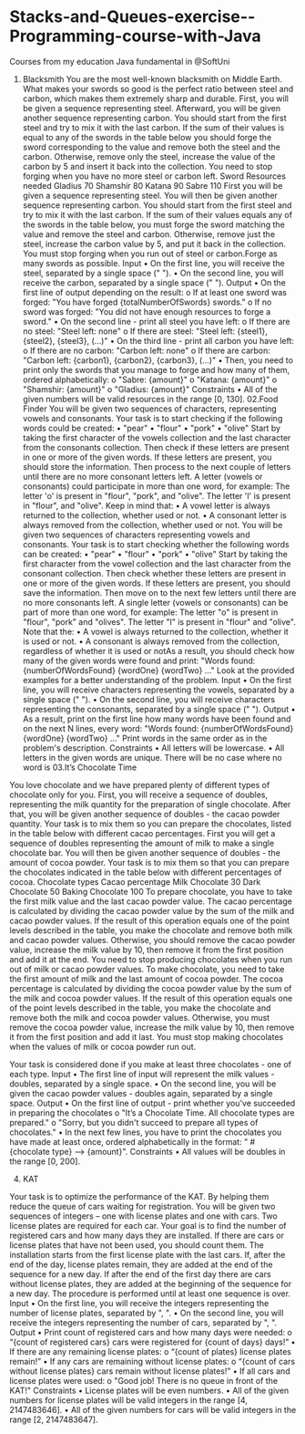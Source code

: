 # Stacks-and-Queues-exercise--Programming-course-with-Java
Courses from my education Java fundamental  in @SoftUni
01.	 Blacksmith
You are the most well-known blacksmith on Middle Earth. What makes your swords so good is the perfect ratio between steel and carbon, which makes them extremely sharp and durable.
First, you will be given a sequence representing steel. Afterward, you will be given another sequence representing carbon.
You should start from the first steel and try to mix it with the last carbon. If the sum of their values is equal to any of the swords in the table below you should forge the sword corresponding to the value and remove both the steel and the carbon. Otherwise, remove only the steel, increase the value of the carbon by 5 and insert it back into the collection. You need to stop forging when you have no more steel or carbon left.
Sword	Resources needed
Gladius	70
Shamshir	80
Katana	90
Sabre	110
First you will be given a sequence representing steel. You will then be given another sequence representing carbon.
You should start from the first steel and try to mix it with the last carbon. If the sum of their values equals any of the swords in the table below, you must forge the sword matching the value and remove the steel and carbon. Otherwise, remove just the steel, increase the carbon value by 5, and put it back in the collection. You must stop forging when you run out of steel or carbon.Forge as many swords as possible.
Input
•	On the first line, you will receive the steel, separated by a single space (" "). 
•	On the second line, you will receive the carbon, separated by a single space (" ").
Output
•	On the first line of output depending on the result:
o	If at least one sword was forged: "You have forged {totalNumberOfSwords} swords."
o	If no sword was forged: "You did not have enough resources to forge a sword."
•	On the second line - print all steel you have left:
o	If there are no steel: "Steel left: none"
o	If there are steel: "Steel left: {steel1}, {steel2}, {steel3}, (…)"
•	On the third line - print all carbon you have left:
o	If there are no carbon: "Carbon left: none"
o	If there are carbon: "Carbon left: {carbon1}, {carbon2}, {carbon3}, (…)"
•	Then, you need to print only the swords that you manage to forge and how many of them, ordered alphabetically:
o	"Sabre: {amount}"
o	"Katana: {amount}"
o	"Shamshir: {amount}"
o	"Gladius: {amount}"
Constraints
•	All of the given numbers will be valid resources in the range [0, 130].
02.Food Finder
You will be given two sequences of characters, representing vowels and consonants. Your task is to start checking if the following words could be created:
•	"pear"
•	"flour"
•	"pork"
•	"olive"
Start by taking the first character of the vowels collection and the last character from the consonants collection. Then check if these letters are present in one or more of the given words. If these letters are present, you should store the information. Then process to the next couple of letters until there are no more consonant letters left. 
A letter (vowels or consonants) could participate in more than one word, for example:
The letter 'o' is present in  "flour", "pork", and "olive". 
The letter 'l' is present in "flour", and "olive".
Keep in mind that:
•	A vowel letter is always returned to the collection, whether used or not.
•	A consonant letter is always removed from the collection, whether used or not.
You will be given two sequences of characters representing vowels and consonants. Your task is to start checking whether the following words can be created:
• "pear"
• "flour"
• "pork"
• "olive"
Start by taking the first character from the vowel collection and the last character from the consonant collection. Then check whether these letters are present in one or more of the given words. If these letters are present, you should save the information. Then move on to the next few letters until there are no more consonants left.
A single letter (vowels or consonants) can be part of more than one word, for example:
The letter "o" is present in "flour", "pork" and "olives".
The letter "l" is present in "flour" and "olive".
Note that the:
• A vowel is always returned to the collection, whether it is used or not.
• A consonant is always removed from the collection, regardless of whether it is used or notAs a result, you should check how many of the given words were found and print:
"Words found: {numberOfWordsFound} 
{wordOne}
{wordTwo}
…"
Look at the provided examples for a better understanding of the problem.
Input
•	On the first line, you will receive characters representing the vowels, separated by a single space (" ").
•	On the second line, you will receive characters representing the consonants, separated by a single space (" ").
Output
•	As a result, print on the first line how many words have been found and on the next N lines, every word:
"Words found: {numberOfWordsFound} 
{wordOne}
{wordTwo}
…"
Print words in the same order as in the problem's description.
Constraints
•	All letters will be lowercase.
•	All letters in the given words are unique.
There will be no case where no word is
03.It’s Chocolate Time

You love chocolate and we have prepared plenty of different types of chocolate only for you.
First, you will receive a sequence of doubles, representing the milk quantity for the preparation of single chocolate. After that, you will be given another sequence of doubles - the cacao powder quantity.
Your task is to mix them so you can prepare the chocolates, listed in the table below with different cacao percentages. 
First you will get a sequence of doubles representing the amount of milk to make a single chocolate bar. You will then be given another sequence of doubles - the amount of cocoa powder.
Your task is to mix them so that you can prepare the chocolates indicated in the table below with different percentages of cocoa.
Chocolate types	Cacao percentage
Milk Chocolate	30
Dark Chocolate	50
Baking Chocolate	100
To prepare chocolate, you have to take the first milk value and the last cacao powder value. The cacao percentage is calculated by dividing the cacao powder value by the sum of the milk and cacao powder values. If the result of this operation equals one of the point levels described in the table, you make the chocolate and remove both milk and cacao powder values. Otherwise, you should remove the cacao powder value, increase the milk value by 10, then remove it from the first position and add it at the end. You need to stop producing chocolates when you run out of milk or cacao powder values.
To make chocolate, you need to take the first amount of milk and the last amount of cocoa powder. The cocoa percentage is calculated by dividing the cocoa powder value by the sum of the milk and cocoa powder values. If the result of this operation equals one of the point levels described in the table, you make the chocolate and remove both the milk and cocoa powder values. Otherwise, you must remove the cocoa powder value, increase the milk value by 10, then remove it from the first position and add it last. You must stop making chocolates when the values of milk or cocoa powder run out.

Your task is considered done if you make at least three chocolates - one of each type.
Input
•	The first line of input will represent the milk values - doubles, separated by a single space.
•	On the second line, you will be given the cacao powder values - doubles again, separated by a single space.
Output
•	On the first line of output - print whether you've succeeded in preparing the chocolates
o	"It’s a Chocolate Time. All chocolate types are prepared."
o	"Sorry, but you didn't succeed to prepare all types of chocolates."
•	In the next few lines, you have to print the chocolates you have made at least once, ordered alphabetically in the format:
" # {chocolate type} --> {amount}".
Constraints
•	All values will be doubles in the range [0, 200].

04. KAT

Your task is to optimize the performance of the KAT. By helping them reduce the queue of cars waiting for registration.
You will be given two sequences of integers – one with license plates and one with cars. Two license plates are required for each car. Your goal is to find the number of registered cars and how many days they are installed. If there are cars or license plates that have not been used, you should count them.
The installation starts from the first license plate with the last cars. If, after the end of the day, license plates remain, they are added at the end of the sequence for a new day. If after the end of the first day there are cars without license plates, they are added at the beginning of the sequence for a new day. The procedure is performed until at least one sequence is over.
Input
•	On the first line, you will receive the integers representing the number of license plates, separated by ", ". 
•	On the second line, you will receive the integers representing the number of cars, separated by ", ".
Output
•	Print count of registered cars and how many days were needed:
o	“{count of registered cars} cars were registered for {count of days} days!”
•	If there are any remaining license plates:
o	“{count of plates} license plates remain!”
•	If any cars are remaining without license plates:
o	“{count of cars without license plates} cars remain without license plates!”
•	If all cars and license plates were used:
o	"Good job! There is no queue in front of the KAT!"
Constraints
•	License plates will be even numbers.
•	All of the given numbers for license plates will be valid integers in the range [4, 2147483646].
•	All of the given numbers for cars will be valid integers in the range [2, 2147483647].

